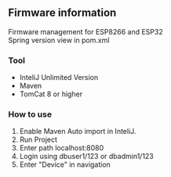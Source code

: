 ## Firmware information 
Firmware management for ESP8266 and ESP32 <br/>
Spring version view in pom.xml <br/>
### Tool
* InteliJ Unlimited Version<br/>
* Maven
* TomCat 8 or higher</br>
### How to use
1. Enable Maven Auto import in InteliJ.
2. Run Project
3. Enter path localhost:8080
4. Login using dbuser1/123 or dbadmin1/123
5. Enter "Device" in navigation